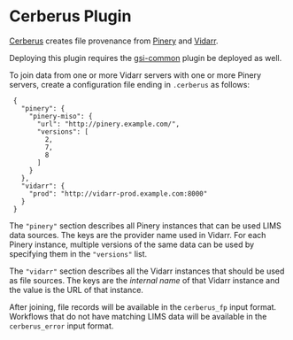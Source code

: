 # Cerberus Plugin
[Cerberus](https://github.com/oicr-gsi/cerberus) creates file provenance from
[Pinery](http://github.com/oicr-gsi/pinery) and
[Vidarr](https://github.com/oicr-gsi/vidarr).

Deploying this plugin requires the [gsi-common](../plugin-gsi-common/README.md) plugin be deployed as well.

To join data from one or more Vidarr servers with one or more Pinery servers,
create a configuration file ending in `.cerberus` as follows:

     {
       "pinery": {
         "pinery-miso": {
           "url": "http://pinery.example.com/",
           "versions": [
             2,
             7,
             8
           ]
         }
       },
       "vidarr": {
         "prod": "http://vidarr-prod.example.com:8000"
       }
     }

The `"pinery"` section describes all Pinery instances that can be used LIMS
data sources. The keys are the provider name used in Vidarr. For each Pinery
instance, multiple versions of the same data can be used by specifying them in
the `"versions"` list.

The `"vidarr"` section describes all the Vidarr instances that should be used
as file sources. The keys are the _internal name_ of that Vidarr instance and
the value is the URL of that instance.

After joining, file records will be available in the `cerberus_fp` input
format. Workflows that do not have matching LIMS data will be available in the
`cerberus_error` input format.
